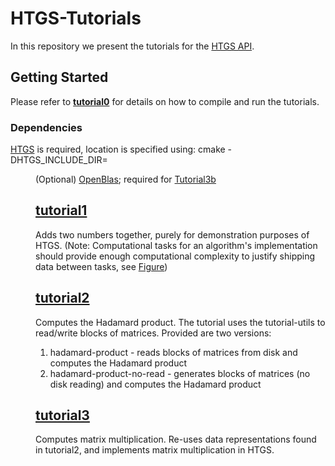 # HTGS-Tutorials

In this repository we present the tutorials for the [HTGS API](https://github.com/usnistgov/htgs).

## Getting Started
Please refer to [**tutorial0**](https://pages.nist.gov/HTGS/doxygen/tutorial0.html) for details on how to compile and run
the tutorials. 

### Dependencies
[HTGS](https://github.com/usnistgov/htgs) is required, location is specified using:
cmake -DHTGS_INCLUDE_DIR=<dir>

(Optional) [OpenBlas](http://www.openblas.net/); required for [Tutorial3b](https://pages.nist.gov/HTGS/doxygen/tutorial3b.html)

## [**tutorial1**](https://pages.nist.gov/HTGS/doxygen/tutorial1.html)
Adds two numbers together, purely for demonstration purposes of HTGS. (Note: Computational tasks for an algorithm's implementation should provide enough computational complexity to justify shipping data between tasks, see [Figure](https://pages.nist.gov/HTGS/doxygen/figures/blocksize-impact.png))

## [**tutorial2**](https://pages.nist.gov/HTGS/doxygen/tutorial2.html)
Computes the Hadamard product. The tutorial uses the tutorial-utils to read/write blocks of matrices. Provided are two versions:

1. hadamard-product - reads blocks of matrices from disk and computes the Hadamard product
2. hadamard-product-no-read - generates blocks of matrices (no disk reading) and computes the Hadamard product


## [**tutorial3**](https://pages.nist.gov/HTGS/doxygen/tutorial3a.html)
Computes matrix multiplication. Re-uses data representations found in tutorial2, and implements matrix multiplication in HTGS.
